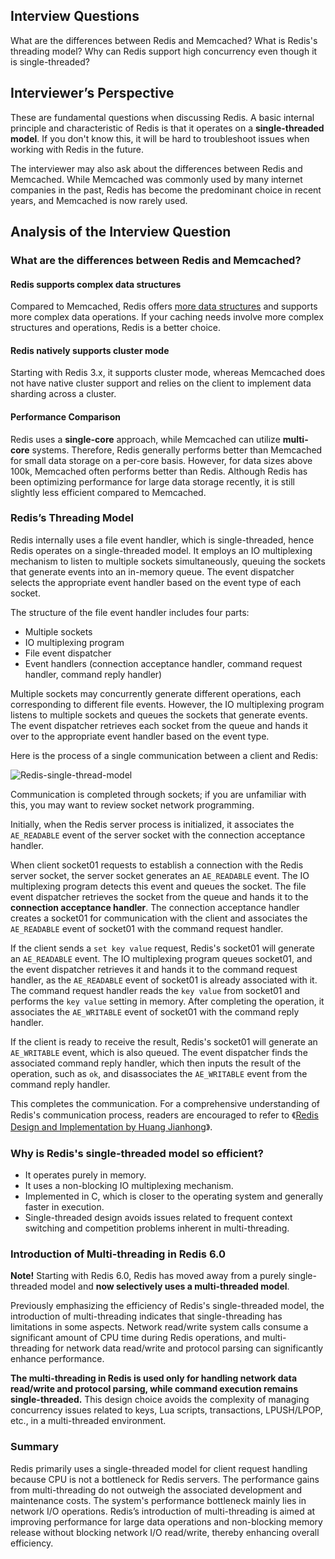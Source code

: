 ## Interview Questions

What are the differences between Redis and Memcached? What is Redis's threading model? Why can Redis support high concurrency even though it is single-threaded?

## Interviewer’s Perspective

These are fundamental questions when discussing Redis. A basic internal principle and characteristic of Redis is that it operates on a **single-threaded model**. If you don't know this, it will be hard to troubleshoot issues when working with Redis in the future.

The interviewer may also ask about the differences between Redis and Memcached. While Memcached was commonly used by many internet companies in the past, Redis has become the predominant choice in recent years, and Memcached is now rarely used.

## Analysis of the Interview Question

### What are the differences between Redis and Memcached?

#### Redis supports complex data structures

Compared to Memcached, Redis offers [more data structures](#) and supports more complex data operations. If your caching needs involve more complex structures and operations, Redis is a better choice.

#### Redis natively supports cluster mode

Starting with Redis 3.x, it supports cluster mode, whereas Memcached does not have native cluster support and relies on the client to implement data sharding across a cluster.

#### Performance Comparison

Redis uses a **single-core** approach, while Memcached can utilize **multi-core** systems. Therefore, Redis generally performs better than Memcached for small data storage on a per-core basis. However, for data sizes above 100k, Memcached often performs better than Redis. Although Redis has been optimizing performance for large data storage recently, it is still slightly less efficient compared to Memcached.

### Redis’s Threading Model

Redis internally uses a file event handler, which is single-threaded, hence Redis operates on a single-threaded model. It employs an IO multiplexing mechanism to listen to multiple sockets simultaneously, queuing the sockets that generate events into an in-memory queue. The event dispatcher selects the appropriate event handler based on the event type of each socket.

The structure of the file event handler includes four parts:

- Multiple sockets
- IO multiplexing program
- File event dispatcher
- Event handlers (connection acceptance handler, command request handler, command reply handler)

Multiple sockets may concurrently generate different operations, each corresponding to different file events. However, the IO multiplexing program listens to multiple sockets and queues the sockets that generate events. The event dispatcher retrieves each socket from the queue and hands it over to the appropriate event handler based on the event type.

Here is the process of a single communication between a client and Redis:

![Redis-single-thread-model](./images/redis-single-thread-model.png)

Communication is completed through sockets; if you are unfamiliar with this, you may want to review socket network programming.

Initially, when the Redis server process is initialized, it associates the `AE_READABLE` event of the server socket with the connection acceptance handler.

When client socket01 requests to establish a connection with the Redis server socket, the server socket generates an `AE_READABLE` event. The IO multiplexing program detects this event and queues the socket. The file event dispatcher retrieves the socket from the queue and hands it to the **connection acceptance handler**. The connection acceptance handler creates a socket01 for communication with the client and associates the `AE_READABLE` event of socket01 with the command request handler.

If the client sends a `set key value` request, Redis's socket01 will generate an `AE_READABLE` event. The IO multiplexing program queues socket01, and the event dispatcher retrieves it and hands it to the command request handler, as the `AE_READABLE` event of socket01 is already associated with it. The command request handler reads the `key value` from socket01 and performs the `key value` setting in memory. After completing the operation, it associates the `AE_WRITABLE` event of socket01 with the command reply handler.

If the client is ready to receive the result, Redis's socket01 will generate an `AE_WRITABLE` event, which is also queued. The event dispatcher finds the associated command reply handler, which then inputs the result of the operation, such as `ok`, and disassociates the `AE_WRITABLE` event from the command reply handler.

This completes the communication. For a comprehensive understanding of Redis's communication process, readers are encouraged to refer to 《[Redis Design and Implementation by Huang Jianhong](https://github.com/doocs/technical-books#database)》.

### Why is Redis's single-threaded model so efficient?

- It operates purely in memory.
- It uses a non-blocking IO multiplexing mechanism.
- Implemented in C, which is closer to the operating system and generally faster in execution.
- Single-threaded design avoids issues related to frequent context switching and competition problems inherent in multi-threading.

### Introduction of Multi-threading in Redis 6.0

**Note!** Starting with Redis 6.0, Redis has moved away from a purely single-threaded model and **now selectively uses a multi-threaded model**.

Previously emphasizing the efficiency of Redis's single-threaded model, the introduction of multi-threading indicates that single-threading has limitations in some aspects. Network read/write system calls consume a significant amount of CPU time during Redis operations, and multi-threading for network data read/write and protocol parsing can significantly enhance performance.

**The multi-threading in Redis is used only for handling network data read/write and protocol parsing, while command execution remains single-threaded.** This design choice avoids the complexity of managing concurrency issues related to keys, Lua scripts, transactions, LPUSH/LPOP, etc., in a multi-threaded environment.

### Summary

Redis primarily uses a single-threaded model for client request handling because CPU is not a bottleneck for Redis servers. The performance gains from multi-threading do not outweigh the associated development and maintenance costs. The system's performance bottleneck mainly lies in network I/O operations. Redis’s introduction of multi-threading is aimed at improving performance for large data operations and non-blocking memory release without blocking network I/O read/write, thereby enhancing overall efficiency.
